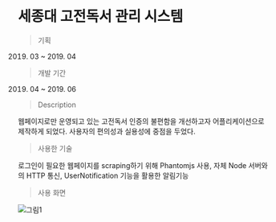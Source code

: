 # 세종대 고전독서 관리 시스템

> 기획

2019. 03 ~ 2019. 04

> 개발 기간

2019. 04 ~ 2019. 06

> Description

웹페이지로만 운영되고 있는 고전독서 인증의 불편함을 개선하고자 어플리케이션으로 제작하게 되었다. 사용자의 편의성과 실용성에 중점을 두었다.

> 사용한 기술

로그인이 필요한 웹페이지를 scraping하기 위해 Phantomjs 사용, 자체 Node 서버와의 HTTP 통신, UserNotification 기능을 활용한 알림기능

> 사용 화면

![그림1](https://user-images.githubusercontent.com/31726630/90327621-5f1ab980-dfd0-11ea-9cb6-a45d38d46fc9.png)

